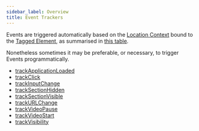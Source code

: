 ```yaml
---
sidebar_label: Overview
title: Event Trackers
---
```


Events are triggered automatically based on the [Location Context](/taxonomy/location-contexts/overview.md) bound to the [Tagged Element](/tracking/core-concepts/elements.md#tagged-elements), as summarised in [this table](/tracking/api-reference/low-level/tagLocation.md#events).

Nonetheless sometimes it may be preferable, or necessary, to trigger Events programmatically.

- [trackApplicationLoaded](/tracking/api-reference/event-trackers/trackApplicationLoaded.md)
- [trackClick](/tracking/api-reference/event-trackers/trackClick.md)
- [trackInputChange](/tracking/api-reference/event-trackers/trackInputChange.md)
- [trackSectionHidden](/tracking/api-reference/event-trackers/trackSectionHidden.md)
- [trackSectionVisible](/tracking/api-reference/event-trackers/trackSectionVisible.md)
- [trackURLChange](/tracking/api-reference/event-trackers/trackURLChange.md)
- [trackVideoPause](/tracking/api-reference/event-trackers/trackVideoPause.md)
- [trackVideoStart](/tracking/api-reference/event-trackers/trackVideoStart.md)
- [trackVisibility](/tracking/api-reference/event-trackers/trackVisibility.md)
